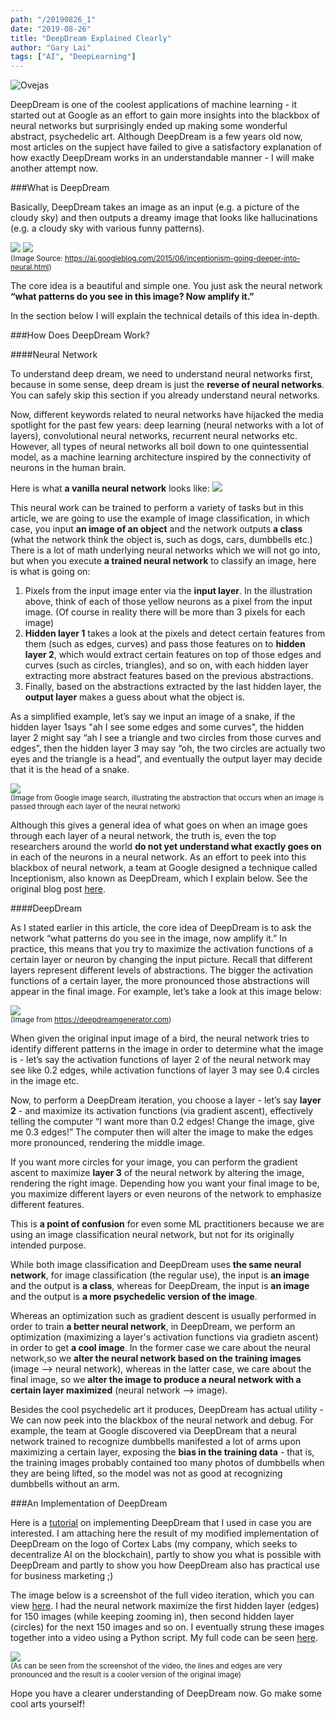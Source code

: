 ```yaml
---
path: "/20190826_1"
date: "2019-08-26"
title: "DeepDream Explained Clearly"
author: "Gary Lai"
tags: ["AI", "DeepLearning"]
---
```


<img src="/images/20190826_1/ovejas.png" alt="Ovejas"/>

DeepDream is one of the coolest applications of machine learning - it started out at Google as an effort to gain more insights into the blackbox of neural networks but surprisingly ended up making some wonderful abstract, psychedelic art. Although DeepDream is a few years old now, most articles on the supject have failed to give a satisfactory explanation of how exactly DeepDream works in an understandable manner - I will make another attempt now.

###What is DeepDream

Basically, DeepDream takes an image as an input (e.g. a picture of the cloudy sky) and then outputs a dreamy image that looks like hallucinations (e.g. a cloudy sky with various funny patterns).

![](/images/20190826_1/skyarrow.png)
![](/images/20190826_1/funny_animals.png)<br/>
<sup>(Image Source: https://ai.googleblog.com/2015/06/inceptionism-going-deeper-into-neural.html)</sup>

The core idea is a beautiful and simple one. You just ask the neural network **“what patterns do you see in this image? Now amplify it.”**

In the section below I will explain the technical details of this idea in-depth.

###How Does DeepDream Work?

####Neural Network

To understand deep dream, we need to understand neural networks first, because in some sense, deep dream is just the **reverse of neural networks**. You can safely skip this section if you already understand neural networks.

Now, different keywords related to neural networks have hijacked the media spotlight for the past few years: deep learning (neural networks with a lot of layers), convolutional neural networks, recurrent neural networks etc. However, all types of neural networks all boil down to one quintessential model, as a machine learning architecture inspired by the connectivity of neurons in the human brain.

Here is what **a vanilla neural network** looks like:
![](/images/20190826_1/neural.png)

This neural work can be trained to perform a variety of tasks but in this article, we are going to use the example of image classification, in which case, you input **an image of an object** and the network outputs **a class** (what the network think the object is, such as dogs, cars, dumbbells etc.)
There is a lot of math underlying neural networks which we will not go into, but when you execute **a trained neural network** to classify an image, here is what is going on:

1. Pixels from the input image enter via the **input layer**. In the illustration above, think of each of those yellow neurons as a pixel from the input image. (Of course in reality there will be more than 3 pixels for each image)
2. **Hidden layer 1** takes a look at the pixels and detect certain features from them (such as edges, curves) and pass those features on to **hidden layer 2**, which would extract certain features on top of those edges and curves (such as circles, triangles), and so on, with each hidden layer extracting more abstract features based on the previous abstractions.
3. Finally, based on the abstractions extracted by the last hidden layer, the **output layer** makes a guess about what the object is.

As a simplified example, let’s say we input an image of a snake, if the hidden layer 1says "ah I see some edges and some curves", the hidden layer 2 might say “ah I see a triangle and two circles from those curves and edges”, then the hidden layer 3 may say “oh, the two circles are actually two eyes and the triangle is a head”, and eventually the output layer may decide that it is the head of a snake.

![](/images/20190826_1/abstraction.jpg)<br/>
<sup>(Image from Google image search, illustrating the abstraction that occurs when an image is passed through each layer of the neural network)</sup>

Although this gives a general idea of what goes on when an image goes through each layer of a neural network, the truth is, even the top researchers around the world **do not yet understand what exactly goes on** in each of the neurons in a neural network. As an effort to peek into this blackbox of neural network, a team at Google designed a technique called Inceptionism, also known as DeepDream, which I explain below. See the original blog post <u>[here](https://ai.googleblog.com/2015/06/inceptionism-going-deeper-into-neural.html)</u>.

####DeepDream

As I stated earlier in this article, the core idea of DeepDream is to ask the network “what patterns do you see in the image, now amplify it.” In practice, this means that you try to maximize the activation functions of a certain layer or neuron by changing the input picture.
Recall that different layers represent different levels of abstractions. The bigger the activation functions of a certain layer, the more pronounced those abstractions will appear in the final image.
For example, let’s take a look at this image below:

![](/images/20190826_1/bird.jpg)<br />
<sup>(Image from https://deepdreamgenerator.com)</sup>

When given the original input image of a bird, the neural network tries to identify different patterns in the image in order to determine what the image is - let’s say the activation functions of layer 2 of the neural network may see like 0.2 edges, while activation functions of layer 3 may see 0.4 circles in the image etc.

Now, to perform a DeepDream iteration, you choose a layer - let’s say **layer 2** - and maximize its activation functions (via gradient ascent), effectively telling the computer “I want more than 0.2 edges! Change the image, give me 0.3 edges!” The computer then will alter the image to make the edges more pronounced, rendering the middle image.

If you want more circles for your image, you can perform the gradient ascent to maximize **layer 3** of the neural network by altering the image, rendering the right image.
Depending how you want your final image to be, you maximize different layers or even neurons of the network to emphasize different features.

This is **a point of confusion** for even some ML practitioners because we are using an image classification neural network, but not for its originally intended purpose.

While both image classification and DeepDream uses **the same neural network**, for image classification (the regular use), the input is **an image** and the output is **a class**, whereas for DeepDream, the input is **an image** and the output is **a more psychedelic version of the image**.

Whereas an optimization such as gradient descent is usually performed in order to train **a better neural network**, in DeepDream, we perform an optimization (maximizing a layer's activation functions via gradietn ascent) in order to get **a cool image**. In the former case we care about the neural network,so we **alter the neural network based on the training images** (image --> neural network), whereas in the latter case, we care about the final image, so we **alter the image to produce a neural network with a certain layer maximized** (neural network --> image).

Besides the cool psychedelic art it produces, DeepDream has actual utility - We can now peek into the blackbox of the neural network and debug. For example, the team at Google discovered via DeepDream that a neural network trained to recognize dumbbells manifested a lot of arms upon maximizing a certain layer, exposing the **bias in the training data** - that is, the training images probably contained too many photos of dumbbells when they are being lifted, so the model was not as good at recognizing dumbbells without an arm.

###An Implementation of DeepDream

Here is a <u>[tutorial](https://pythonprogramming.net/deep-dream-python-playing-neural-network-tensorflow/)</u> on implementing DeepDream that I used in case you are interested. I am attaching here the result of my modified implementation of DeepDream on the logo of Cortex Labs (my company, which seeks to decentralize AI on the blockchain), partly to show you what is possible with DeepDream and partly to show you how DeepDream also has practical use for business marketing ;)

The image below is a screenshot of the full video iteration, which you can view <u>[here](https://www.youtube.com/watch?v=sR8apqcw4uM)</u>. I had the neural network maximize the first hidden layer (edges) for 150 images (while keeping zooming in), then second hidden layer (circles) for the next 150 images and so on. I eventually strung these images together into a video using a Python script. My full code can be seen <u>[here](https://github.com/ghlai9665/deepdream)</u>.

![](/images/20190826_1/cortex.jpg)<br />
<sup>(As can be seen from the screenshot of the video, the lines and edges are very pronounced and the result is a cooler version of the original image)</sup>

Hope you have a clearer understanding of DeepDream now. Go make some cool arts yourself!
